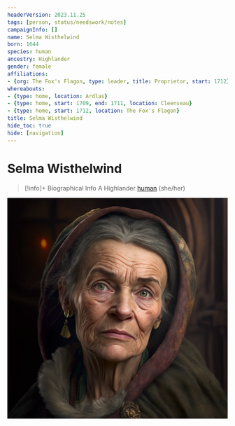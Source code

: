 ```yaml
---
headerVersion: 2023.11.25
tags: [person, status/needswork/notes]
campaignInfo: []
name: Selma Wisthelwind
born: 1644
species: human
ancestry: Highlander
gender: female
affiliations:
- {org: The Fox's Flagon, type: leader, title: Proprietor, start: 1712}
whereabouts:
- {type: home, location: Ardlas}
- {type: home, start: 1709, end: 1711, location: Cleenseau}
- {type: home, start: 1712, location: The Fox's Flagon}
title: Selma Wisthelwind
hide_toc: true
hide: [navigation]
---
```

# Selma Wisthelwind
>[!info]+ Biographical Info
> A Highlander [human](<../../species/humans/humans.md>) (she/her)
> 
> 
>> 


![Selma Wisthelwind](../../assets/selma-wisthelwind.png)